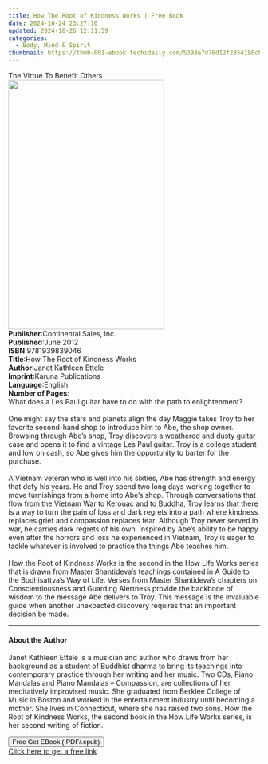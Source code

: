 ```yaml
---
title: How The Root of Kindness Works | Free Book
date: 2024-10-24 23:27:10
updated: 2024-10-26 12:11:59
categories:
  - Body, Mind & Spirit
thumbnail: https://thmb-001-ebook.techidaily.com/5398e7d76d12f2854190cbe4babbc5e8492d95fae1b775125b1407b3e1c46c9e.jpg
---
```

<main id="book-container">
  <div class="flex flex-col">
    <div class="book-brief flex-1 py-6 px-4 sm:p-6 md:py-10 md:px-8">
      <!-- brief-->
      <div class="book-brief-main">The Virtue To Benefit Others</div>
    </div>
    <div
      class="book-meta-info flex-1 grid gap-4 col-start-1 col-end-3 row-start-1 sm:mb-6 sm:grid-cols-4 lg:gap-6 lg:col-start-2 lg:row-end-6 lg:row-span-6 lg:mb-0"
    >
      <div
        class="book-meta-info-left place-content-center mt-4 p-4 text-sm leading-6 col-start-2 col-span-2 dark:text-slate-400"
      >
        <img
          class="w-full h-500 object-cover rounded-lg sm:h-255 sm:col-span-2 lg:col-span-full"
          src="https://img-001-ebook.techidaily.com/8087b07f84403a8c5387be4ae60659441f9e62d56a9ad9127904be8aa0b315ee.jpg"
          alt=""
          width="312"
          height="500"
        />
      </div>
      <div
        class="book-meta-info-right mt-2 col-start-1 row-start-2 col-span-3 self-center"
      >
        <!-- meta data  -->
        <div class="flex flex-col px-4 md:px-8">
          <div class="flex-1">
            <strong>Publisher</strong>:<span class="px-2"
              >Continental Sales, Inc.</span
            >
          </div>
          <div class="flex-1">
            <strong>Published</strong>:<span class="px-2">June 2012</span>
          </div>
          <div class="flex-1">
            <strong>ISBN</strong>:<span class="px-2">9781939839046</span>
          </div>
          <div class="flex-1">
            <strong>Title</strong>:<span class="px-2"
              >How The Root of Kindness Works</span
            >
          </div>
          <div class="flex-1">
            <strong>Author</strong>:<span class="px-2"
              >Janet Kathleen Ettele</span
            >
          </div>
          <div class="flex-1">
            <strong>Imprint</strong>:<span class="px-2"
              >Karuna Publications</span
            >
          </div>
          <div class="flex-1">
            <strong>Language</strong>:<span class="px-2">English</span>
          </div>
          <div class="flex-1">
            <strong>Number of Pages</strong>:<span class="px-2"></span>
          </div>
        </div>
      </div>
    </div>
    <div class="book-description flex-1 py-6 px-4 sm:p-6 md:py-10 md:px-8">
      <div class="book-description-main">
        <div accordion-content="" id="description">
          What does a Les Paul guitar have to do with the path to
          enlightenment?<br /><br />One might say the stars and planets align
          the day Maggie takes Troy to her favorite second-hand shop to
          introduce him to Abe, the shop owner. Browsing through Abe’s shop,
          Troy discovers a weathered and dusty guitar case and opens it to find
          a vintage Les Paul guitar. Troy is a college student and low on cash,
          so Abe gives him the opportunity to barter for the purchase.<br /><br />A
          Vietnam veteran who is well into his sixties, Abe has strength and
          energy that defy his years. He and Troy spend two long days working
          together to move furnishings from a home into Abe’s shop. Through
          conversations that flow from the Vietnam War to Kerouac and to Buddha,
          Troy learns that there is a way to turn the pain of loss and dark
          regrets into a path where kindness replaces grief and compassion
          replaces fear. Although Troy never served in war, he carries dark
          regrets of his own. Inspired by Abe’s ability to be happy even after
          the horrors and loss he experienced in Vietnam, Troy is eager to
          tackle whatever is involved to practice the things Abe teaches him.<br /><br />How
          the Root of Kindness Works is the second in the How Life Works series
          that is drawn from Master Shantideva’s teachings contained in A Guide
          to the Bodhisattva’s Way of Life. Verses from Master Shantideva’s
          chapters on Conscientiousness and Guarding Alertness provide the
          backbone of wisdom to the message Abe delivers to Troy. This message
          is the invaluable guide when another unexpected discovery requires
          that an important decision be made.
        </div>
        <div class="accordion-fader"></div>
      </div>
    </div>
    <div class="book-excerpts flex-1 py-6 px-4 sm:p-6 md:py-10 md:px-8">
      <!-- excerpts-->
      <div class="book-excerpts-main">
        <hr />
        <h4 class="placeholder placeholder-heading">
          <span>About the Author</span>
        </h4>
        <p>
          Janet Kathleen Ettele is a musician and author who draws from her
          background as a student of Buddhist dharma to bring its teachings into
          contemporary practice through her writing and her music. Two CDs,
          Piano Mandalas and Piano Mandalas – Compassion, are collections of her
          meditatively improvised music. She graduated from Berklee College of
          Music in Boston and worked in the entertainment industry until
          becoming a mother. She lives in Connecticut, where she has raised two
          sons. How the Root of Kindness Works, the second book in the How Life
          Works series, is her second writing of fiction.
        </p>
      </div>
    </div>
    <div
      class="book-about-author flex-1 py-6 px-4 sm:p-6 md:py-10 md:px-8"
    ></div>
    <div class="book-free-get flex-1 py-6 px-4 sm:p-6 md:py-10 md:px-8">
      <button
        id="btn-free-get"
        class="bg-blue-500 hover:bg-blue-700 text-white font-bold py-2 px-4 rounded"
      >
        Free Get EBook (.PDF/.epub)
      </button>
      <div id="countdown-display" class="px-2 text-lg mt-2"></div>
      <a
        id="free-link"
        class="hidden bg-blue-500 hover:bg-blue-700 text-white font-bold py-2 px-4 rounded"
        href="https://www.ebooks.com/en-us/book/209693661/how-the-root-of-kindness-works/janet-kathleen-ettele/"
        target="_blank"
        >Click here to get a free link</a
      >
    </div>
    <script>
      let countdownTime = 0;
      let countdownInterval = null;
      document
        .getElementById('btn-free-get')
        .addEventListener('click', startCountdown);
      function startCountdown() {
        countdownTime = new Date().getTime() + 60000 * 3;
        countdownInterval = setInterval(updateCountdown, 1000);
        document.getElementById('btn-free-get').disabled = true;
        document
          .getElementById('btn-free-get')
          .classList.add('bg-gray-500', 'cursor-not-allowed');
      }
      function updateCountdown() {
        let currentTime = new Date().getTime();
        let timeLeft = countdownTime - currentTime;
        let secondsLeft = Math.floor(timeLeft / 1000);
        document.getElementById('countdown-display').innerHTML =
          `Remaining time: ${secondsLeft} seconds.`;
        if (secondsLeft <= 0) {
          clearInterval(countdownInterval);
          document.getElementById('btn-free-get').classList.add('hidden');
          document.getElementById('free-link').classList.remove('hidden');
          document.getElementById('countdown-display').innerHTML = '';
        }
      }
    </script>
  </div>
</main>
